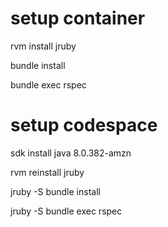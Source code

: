 # setup container
rvm install jruby

bundle install

bundle exec rspec

# setup codespace
sdk install java 8.0.382-amzn

rvm reinstall jruby

jruby -S bundle install

jruby -S bundle exec rspec
